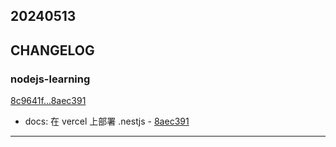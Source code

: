 ## 20240513

## CHANGELOG

### nodejs-learning

[8c9641f...8aec391](https://github.com/zhbhun/nodejs-learning/compare/8c9641f...8aec391)

* docs: 在 vercel 上部署 .nestjs - [8aec391](https://github.com/zhbhun/nodejs-learning/commit/8aec391e109febd65be0506a2ee575e226778898)

---

